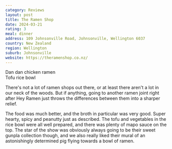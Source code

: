 ```yaml
---
category: Reviews
layout: post
title: The Ramen Shop
date: 2024-03-21
rating: 3
meal: dinner
address: 109 Johnsonville Road, Johnsonville, Wellington 6037
country: New Zealand
region: Wellington
suburb: Johnsonville
website: https://theramenshop.co.nz/
---
```

Dan dan chicken ramen  
Tofu rice bowl  

There's not a lot of ramen shops out there, or at least there aren't a lot in our neck of the woods. But if anything, going to another ramen joint right after Hey Ramen just throws the differences between them into a sharper relief. 

The food was much better, and the broth in particular was very good. Super hearty, spicy and peanutty just as described. The tofu and vegetables in the rice bowl were all well prepared, and there was plenty of mapo sauce on the top. The star of the show was obviously always going to be their sweet gunpla collection though, and we also really liked their mural of an astonishingly determined pig flying towards a bowl of ramen. 

